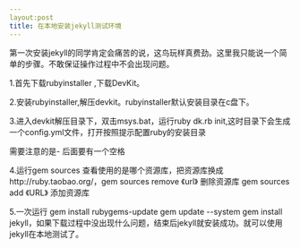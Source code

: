 ```yaml
---
layout:post
title: 在本地安装jekyll测试环境
---
```

 <p>第一次安装jekyll的同学肯定会痛苦的说，这鸟玩样真费劲。这里我只能说一个简单的步骤。不敢保证操作过程中不会出现问题。</p>
 <p>1.首先下载rubyinstaller ,下载DevKit。</p>
 <p>2.安装rubyinstaller,解压devkit。rubyinstaller默认安装目录在c盘下。</p>
 <p>3.进入devkit解压目录下，双击msys.bat，运行ruby dk.rb init,这时目录下会生成一个config.yml文件，打开按照提示配置ruby的安装目录</p>
<p>需要注意的是- 后面要有一个空格</p>
<p>4.运行gem sources 查看使用的是哪个资源库，把资源库换成http://ruby.taobao.org/，gem sources remove 《url》 删除资源库   gem sources add 《URL》 添加资源库<p>
<p>5.一次运行 gem install rubygems-update  gem update --system gem install jekyll，如果下载过程中没出现什么问题，结束后jekyll就安装成功。就可以使用jekyll在本地测试了。
</p>